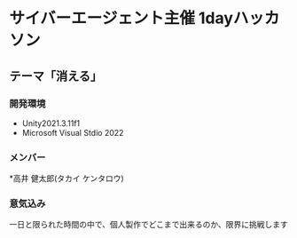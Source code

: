 # サイバーエージェント主催 1dayハッカソン
## テーマ「消える」

### 開発環境  
* Unity2021.3.11f1
* Microsoft Visual Stdio 2022  

### メンバー
*高井 健太郎(タカイ ケンタロウ)

### 意気込み
一日と限られた時間の中で、個人製作でどこまで出来るのか、限界に挑戦します
